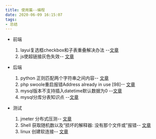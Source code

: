 ```yaml
---
title: 使用篇--编程
date: 2020-06-09 16:15:07
tags:
- 总结
---
```

- 前端
    1. layui复选框checkbox和子表重叠解决办法 --[文章](https://josiah.top/2020/06/layui复选框checkbox和子表重叠解决办法/)
    2. js使超链接灰色失效-- [文章](https://josiah.top/2020/06/js-使超链接变灰失效/)
    
    
- 后端
    1. python 正则匹配两个字符串之间内容-- [文章](https://josiah.top/2020/07/正则匹配两个字符串之间内容/)
    2. php swoole重启报错Address already in use [98]-- [文章](https://josiah.top/2020/07/swoole重启报错Address-already-in-use/)
    3. mysql版本不支持插入datetime默认数据为0 --[文章](https://josiah.top/2020/08/mysql-插入datetime-默认值为0报错/)
    4. mysql分库分表知识点 --[文章](https://josiah.top/2020/10/分库分表/)



- 测试
    1. jmeter 分布式压测-- [文章](https://josiah.top/2020/08/虚拟机进行jmeter分布式压测/)
    2. Shell 获取随机数以及“损坏的解释器: 没有那个文件或”报错-- [文章](https://josiah.top/2020/10/Shell-获取随机数以及损坏的解释器-没有那个文件或报错/)
    3. linux 创建软连接-- [文章](https://josiah.top/2020/10/linux-创建软连接/)
